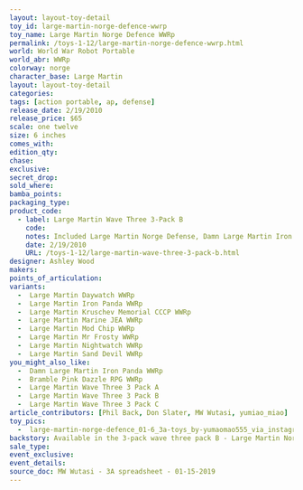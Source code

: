 ```yaml
---
layout: layout-toy-detail 
toy_id: large-martin-norge-defence-wwrp
toy_name: Large Martin Norge Defence WWRp
permalink: /toys-1-12/large-martin-norge-defence-wwrp.html
world: World War Robot Portable
world_abr: WWRp
colorway: norge
character_base: Large Martin
layout: layout-toy-detail
categories: 
tags: [action portable, ap, defense] 
release_date: 2/19/2010
release_price: $65 
scale: one twelve
size: 6 inches
comes_with: 
edition_qty: 
chase: 
exclusive: 
secret_drop: 
sold_where: 
bamba_points: 
packaging_type: 
product_code:
  - label: Large Martin Wave Three 3-Pack B
    code:
    notes: Included Large Martin Norge Defense, Damn Large Martin Iron Panda, Bramble Pink Dazzle RPG @ $130
    date: 2/19/2010
    URL: /toys-1-12/large-martin-wave-three-3-pack-b.html
designer: Ashley Wood
makers: 
points_of_articulation: 
variants: 
  -  Large Martin Daywatch WWRp
  -  Large Martin Iron Panda WWRp
  -  Large Martin Kruschev Memorial CCCP WWRp
  -  Large Martin Marine JEA WWRp
  -  Large Martin Mod Chip WWRp
  -  Large Martin Mr Frosty WWRp
  -  Large Martin Nightwatch WWRp
  -  Large Martin Sand Devil WWRp
you_might_also_like: 
  -  Damn Large Martin Iron Panda WWRp
  -  Bramble Pink Dazzle RPG WWRp
  -  Large Martin Wave Three 3 Pack A
  -  Large Martin Wave Three 3 Pack B
  -  Large Martin Wave Three 3 Pack C
article_contributors: [Phil Back, Don Slater, MW Wutasi, yumiao_miao]
toy_pics: 
  -  large-martin-norge-defence_01-6_3a-toys_by-yumaomao555_via_instagram.jpg
backstory: Available in the 3-pack wave three pack B - Large Martin Norge Defense, Damn Large Martin Iron Panda, Bramble Pink Dazzle RPG
sale_type: 
event_exclusive: 
event_details: 
source_doc: MW Wutasi - 3A spreadsheet - 01-15-2019
---
```

